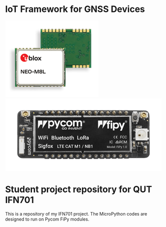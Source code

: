 # IoT Framework for GNSS Devices
![NEO-M8L](www/NEO-M8L.png "NEO-M8L")![fipySide](www/fipySide.png "fipySide")
# Student project repository for QUT IFN701

This is a repository of my IFN701 project.
The MicroPython codes are designed to run on Pycom FiPy
modules.
